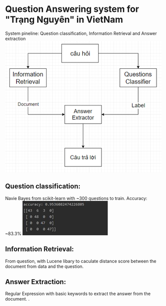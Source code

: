 # Question Answering system for "Trạng Nguyên" in VietNam
System pineline: Question classification, Information Retrieval and Answer extraction
![pineline](image/pineline.png)
## Question classification:
  Navie Bayes from scikit-learn with ~300 questions to train.
  Accuracy: ~83.3%
  ![confusion_matrix](image/confusion_matrix.jpg)
## Information Retrieval:
  From question, with Lucene libary to caculate distance score between the document from data and the question.  
## Answer Extraction:
  Regular Expression with basic keywords to extract the answer from the document.    .
